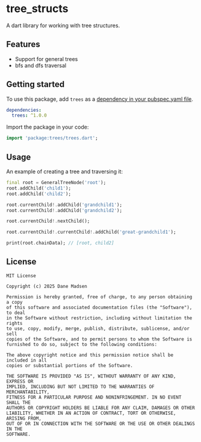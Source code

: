 # tree_structs

A dart library for working with tree structures.

## Features

- Support for general trees
- bfs and dfs traversal

## Getting started

To use this package, add `trees` as a [dependency in your pubspec.yaml file](https://flutter.dev/docs/development/packages-and-plugins/using-packages).

```yaml
dependencies:
  trees: ^1.0.0
```

Import the package in your code:

```dart
import 'package:trees/trees.dart';
```

## Usage

An example of creating a tree and traversing it:

```dart
final root = GeneralTreeNode('root');
root.addChild('child1');
root.addChild('child2');

root.currentChild!.addChild('grandchild1');
root.currentChild!.addChild('grandchild2');

root.currentChild!.nextChild();

root.currentChild!.currentChild!.addChild('great-grandchild1');

print(root.chainData); // [root, child2]
```

## License

```
MIT License

Copyright (c) 2025 Dane Madsen

Permission is hereby granted, free of charge, to any person obtaining a copy
of this software and associated documentation files (the "Software"), to deal
in the Software without restriction, including without limitation the rights
to use, copy, modify, merge, publish, distribute, sublicense, and/or sell
copies of the Software, and to permit persons to whom the Software is
furnished to do so, subject to the following conditions:

The above copyright notice and this permission notice shall be included in all
copies or substantial portions of the Software.

THE SOFTWARE IS PROVIDED "AS IS", WITHOUT WARRANTY OF ANY KIND, EXPRESS OR
IMPLIED, INCLUDING BUT NOT LIMITED TO THE WARRANTIES OF MERCHANTABILITY,
FITNESS FOR A PARTICULAR PURPOSE AND NONINFRINGEMENT. IN NO EVENT SHALL THE
AUTHORS OR COPYRIGHT HOLDERS BE LIABLE FOR ANY CLAIM, DAMAGES OR OTHER
LIABILITY, WHETHER IN AN ACTION OF CONTRACT, TORT OR OTHERWISE, ARISING FROM,
OUT OF OR IN CONNECTION WITH THE SOFTWARE OR THE USE OR OTHER DEALINGS IN THE
SOFTWARE.
```
